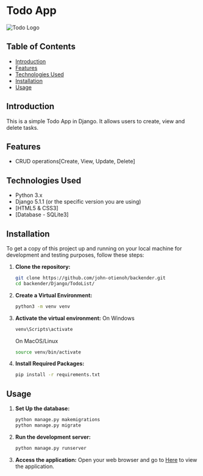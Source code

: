 # Todo App

![Todo Logo](https://media.istockphoto.com/id/116772376/photo/notepad-to-do-list-get-things-done.jpg?b=1&s=170667a&w=0&k=20&c=olKqBwtbJQA4tH_tC520qngYwyjcrpuHZ2eYq3EXgjk=)

## Table of Contents

- [Introduction](#introduction)
- [Features](#features)
- [Technologies Used](#technologies-used)
- [Installation](#installation)
- [Usage](#usage)

## Introduction

This is a simple Todo App in Django. It allows users to create, view and delete tasks.

## Features

- CRUD operations[Create, View, Update, Delete]

## Technologies Used

- Python 3.x
- Django 5.1.1 (or the specific version you are using)
- [HTML5 & CSS3]
- [Database - SQLite3]

## Installation

To get a copy of this project up and running on your local machine for development and testing purposes, follow these steps:

1. **Clone the repository:**

   ```bash
   git clone https://github.com/john-otienoh/backender.git
   cd backender/Django/TodoList/
   ```

2. **Create a Virtual Environment:**

    ```bash
    python3 -m venv venv
    ```

3. **Activate the virtual environment:**
    On Windows

    ```bash
    venv\Scripts\activate
    ```

    On MacOS/Linux

     ```bash
    source venv/bin/activate
    ```

4. **Install Required Packages:**

     ```bash
    pip install -r requirements.txt
    ```

## Usage

1. **Set Up the database:**

     ```bash
    python manage.py makemigrations
    python manage.py migrate
    ```

2. **Run the development server:**

    ```bash
    python manage.py runserver
    ```

3. **Access the application:**
    Open your web browser and go to [Here](http://127.0.0.1:8000/todo/)  to view the application.
